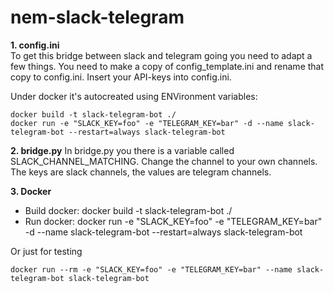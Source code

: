 # nem-slack-telegram

__1. config.ini__  
To get this bridge between slack and telegram going you need to adapt a few things.
You need to make a copy of config_template.ini and rename that copy to config.ini.
Insert your API-keys into config.ini.

Under docker it's autocreated using ENVironment variables:

    docker build -t slack-telegram-bot ./
    docker run -e "SLACK_KEY=foo" -e "TELEGRAM_KEY=bar" -d --name slack-telegram-bot --restart=always slack-telegram-bot

__2. bridge.py__
In bridge.py you there is a variable called SLACK_CHANNEL_MATCHING.
Change the channel to your own channels. The keys are slack channels, the values are telegram channels.

__3. Docker__
+ Build docker: docker build -t slack-telegram-bot ./
+ Run docker: docker run -e "SLACK_KEY=foo" -e "TELEGRAM_KEY=bar" -d --name slack-telegram-bot --restart=always slack-telegram-bot

Or just for testing

    docker run --rm -e "SLACK_KEY=foo" -e "TELEGRAM_KEY=bar" --name slack-telegram-bot slack-telegram-bot